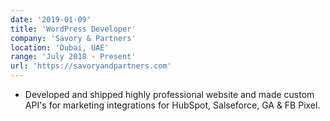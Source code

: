 ```yaml
---
date: '2019-01-09'
title: 'WordPress Developer'
company: 'Savory & Partners'
location: 'Dubai, UAE'
range: 'July 2018 - Present'
url: 'https://savoryandpartners.com'
---
```


- Developed and shipped highly professional website and made custom API's for marketing integrations for HubSpot, Salseforce, GA & FB Pixel.

